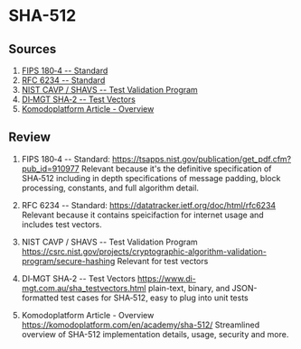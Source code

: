 # SHA-512

## Sources

1. [FIPS 180‑4 -- Standard](https://tsapps.nist.gov/publication/get_pdf.cfm?pub_id=910977)
2. [RFC 6234 -- Standard](https://datatracker.ietf.org/doc/html/rfc6234)
3. [NIST CAVP / SHAVS -- Test Validation Program](https://csrc.nist.gov/projects/cryptographic-algorithm-validation-program/secure-hashing)
4. [DI‑MGT SHA‑2 -- Test Vectors](https://www.di-mgt.com.au/sha_testvectors.html)
5. [Komodoplatform Article - Overview](https://komodoplatform.com/en/academy/sha-512/)

## Review

1. FIPS 180‑4 -- Standard:
https://tsapps.nist.gov/publication/get_pdf.cfm?pub_id=910977
Relevant because it's the definitive specification of SHA‑512 including in depth specifications of message padding, block processing, constants, and full algorithm detail.

2. RFC 6234 -- Standard:
   https://datatracker.ietf.org/doc/html/rfc6234
   Relevant because it contains speicifaction for internet usage and includes test vectors.

3. NIST CAVP / SHAVS -- Test Validation Program
   https://csrc.nist.gov/projects/cryptographic-algorithm-validation-program/secure-hashing
   Relevant for test vectors

4. DI‑MGT SHA‑2 -- Test Vectors
   https://www.di-mgt.com.au/sha_testvectors.html
   plain-text, binary, and JSON-formatted test cases for SHA‑512, easy to plug into unit tests

5. Komodoplatform Article - Overview
   https://komodoplatform.com/en/academy/sha-512/
   Streamlined overview of SHA-512 implementation details, usage, security and more.

